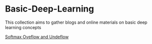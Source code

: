 # Basic-Deep-Learning
This collection aims to gather blogs and online materials on basic deep learning concepts

[Softmax Oveflow and Undeflow](https://medium.com/swlh/are-you-messing-with-me-softmax-84397b19f399)

